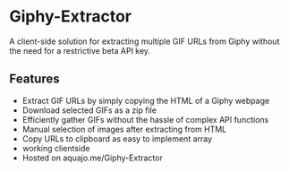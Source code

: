 # Giphy-Extractor

A client-side solution for extracting multiple GIF URLs from Giphy without the need for a restrictive beta API key.

## Features
- Extract GIF URLs by simply copying the HTML of a Giphy webpage
- Download selected GIFs as a zip file
- Efficiently gather GIFs without the hassle of complex API functions
- Manual selection of images after extracting from HTML
- Copy URLs to clipboard as easy to implement array
- working clientside
- Hosted on aquajo.me/Giphy-Extractor
